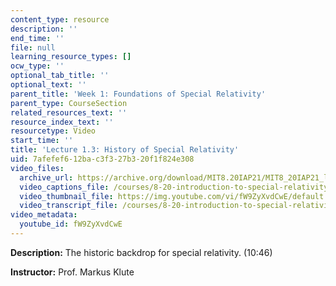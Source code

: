 ```yaml
---
content_type: resource
description: ''
end_time: ''
file: null
learning_resource_types: []
ocw_type: ''
optional_tab_title: ''
optional_text: ''
parent_title: 'Week 1: Foundations of Special Relativity'
parent_type: CourseSection
related_resources_text: ''
resource_index_text: ''
resourcetype: Video
start_time: ''
title: 'Lecture 1.3: History of Special Relativity'
uid: 7afefef6-12ba-c3f3-27b3-20f1f824e308
video_files:
  archive_url: https://archive.org/download/MIT8.20IAP21/MIT8_20IAP21_lec01-3_300k.mp4
  video_captions_file: /courses/8-20-introduction-to-special-relativity-january-iap-2021/1d50e332d01a5a3b85e006301889e7e5_fW9ZyXvdCwE.vtt
  video_thumbnail_file: https://img.youtube.com/vi/fW9ZyXvdCwE/default.jpg
  video_transcript_file: /courses/8-20-introduction-to-special-relativity-january-iap-2021/2ba9f8940522ef9248263af86ffe042d_fW9ZyXvdCwE.pdf
video_metadata:
  youtube_id: fW9ZyXvdCwE
---
```


**Description:** The historic backdrop for special relativity. (10:46)

**Instructor:** Prof. Markus Klute




